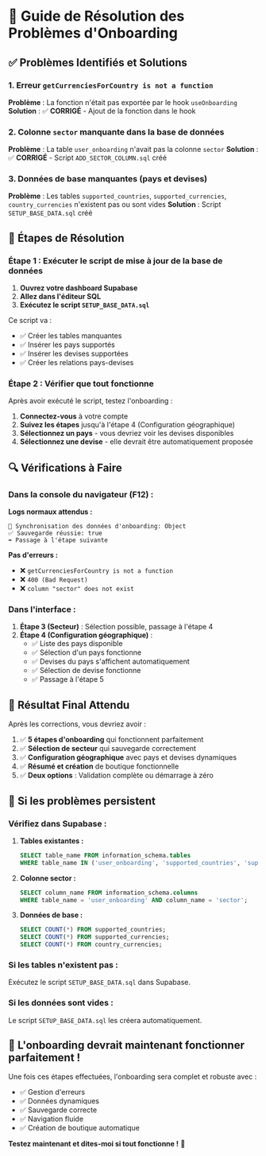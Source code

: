 # 🔧 Guide de Résolution des Problèmes d'Onboarding

## ✅ **Problèmes Identifiés et Solutions**

### 1. **Erreur `getCurrenciesForCountry is not a function`**
**Problème** : La fonction n'était pas exportée par le hook `useOnboarding`
**Solution** : ✅ **CORRIGÉ** - Ajout de la fonction dans le hook

### 2. **Colonne `sector` manquante dans la base de données**
**Problème** : La table `user_onboarding` n'avait pas la colonne `sector`
**Solution** : ✅ **CORRIGÉ** - Script `ADD_SECTOR_COLUMN.sql` créé

### 3. **Données de base manquantes (pays et devises)**
**Problème** : Les tables `supported_countries`, `supported_currencies`, `country_currencies` n'existent pas ou sont vides
**Solution** : Script `SETUP_BASE_DATA.sql` créé

## 🚀 **Étapes de Résolution**

### **Étape 1 : Exécuter le script de mise à jour de la base de données**

1. **Ouvrez votre dashboard Supabase**
2. **Allez dans l'éditeur SQL**
3. **Exécutez le script `SETUP_BASE_DATA.sql`**

Ce script va :
- ✅ Créer les tables manquantes
- ✅ Insérer les pays supportés
- ✅ Insérer les devises supportées
- ✅ Créer les relations pays-devises

### **Étape 2 : Vérifier que tout fonctionne**

Après avoir exécuté le script, testez l'onboarding :

1. **Connectez-vous** à votre compte
2. **Suivez les étapes** jusqu'à l'étape 4 (Configuration géographique)
3. **Sélectionnez un pays** - vous devriez voir les devises disponibles
4. **Sélectionnez une devise** - elle devrait être automatiquement proposée

## 🔍 **Vérifications à Faire**

### **Dans la console du navigateur (F12) :**

**Logs normaux attendus :**
```
🔄 Synchronisation des données d'onboarding: Object
✅ Sauvegarde réussie: true
➡️ Passage à l'étape suivante
```

**Pas d'erreurs :**
- ❌ `getCurrenciesForCountry is not a function`
- ❌ `400 (Bad Request)`
- ❌ `column "sector" does not exist`

### **Dans l'interface :**

1. **Étape 3 (Secteur)** : Sélection possible, passage à l'étape 4
2. **Étape 4 (Configuration géographique)** :
   - ✅ Liste des pays disponible
   - ✅ Sélection d'un pays fonctionne
   - ✅ Devises du pays s'affichent automatiquement
   - ✅ Sélection de devise fonctionne
   - ✅ Passage à l'étape 5

## 🎯 **Résultat Final Attendu**

Après les corrections, vous devriez avoir :

1. ✅ **5 étapes d'onboarding** qui fonctionnent parfaitement
2. ✅ **Sélection de secteur** qui sauvegarde correctement
3. ✅ **Configuration géographique** avec pays et devises dynamiques
4. ✅ **Résumé et création** de boutique fonctionnelle
5. ✅ **Deux options** : Validation complète ou démarrage à zéro

## 🚨 **Si les problèmes persistent**

### **Vérifiez dans Supabase :**

1. **Tables existantes :**
   ```sql
   SELECT table_name FROM information_schema.tables 
   WHERE table_name IN ('user_onboarding', 'supported_countries', 'supported_currencies', 'country_currencies');
   ```

2. **Colonne sector :**
   ```sql
   SELECT column_name FROM information_schema.columns 
   WHERE table_name = 'user_onboarding' AND column_name = 'sector';
   ```

3. **Données de base :**
   ```sql
   SELECT COUNT(*) FROM supported_countries;
   SELECT COUNT(*) FROM supported_currencies;
   SELECT COUNT(*) FROM country_currencies;
   ```

### **Si les tables n'existent pas :**
Exécutez le script `SETUP_BASE_DATA.sql` dans Supabase.

### **Si les données sont vides :**
Le script `SETUP_BASE_DATA.sql` les créera automatiquement.

## 🎉 **L'onboarding devrait maintenant fonctionner parfaitement !**

Une fois ces étapes effectuées, l'onboarding sera complet et robuste avec :
- ✅ Gestion d'erreurs
- ✅ Données dynamiques
- ✅ Sauvegarde correcte
- ✅ Navigation fluide
- ✅ Création de boutique automatique

**Testez maintenant et dites-moi si tout fonctionne !** 🚀

